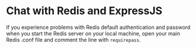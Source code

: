# Chat with Redis and ExpressJS

If you experience problems with Redis default authentication and password when you start the Redis server on your local machine,
open your main Redis .conf file and comment the line with `requirepass`.


